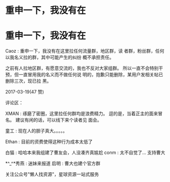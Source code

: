 # 重申一下，我没有在

# 重申一下，我没有在

Caoz : 重申一下，我没有在这里拉任何流量群，地区群，读 者群，粉丝群，任何以我名义拉的群，其中可能产生的纠纷 概不承担责任。

之前有人拉地区群，有愿意交流的，我也不反对大家组群。 所以一直不会特别干预，但一直冒用我的名义而不做任何说 明的，抱歉只能删除，某用户发相关帖已删除三次，现已拉 黑。

2017-03-19(47 赞)

评论区：

XMAN : 琢磨了密圈，这里拉任何群均是浪费精力。 逗的是，当着正主的面来冒名。 建议有闲的话，可以线下来个读者见 面会。

童工 : 现在人的胆子真大。。。。。

Ethan : 目前的资费使得这种行为成本太低了

白猫 : 哈哈本来我组建了曹友会，人没凑齐真尴尬 conm : 太不自觉了... 支持曹大

*^_^*秀燕 : 迷妹来报道 启明 : 曹大也建个官方群

关注公众号"懒人找资源"，星球资源一站式服务